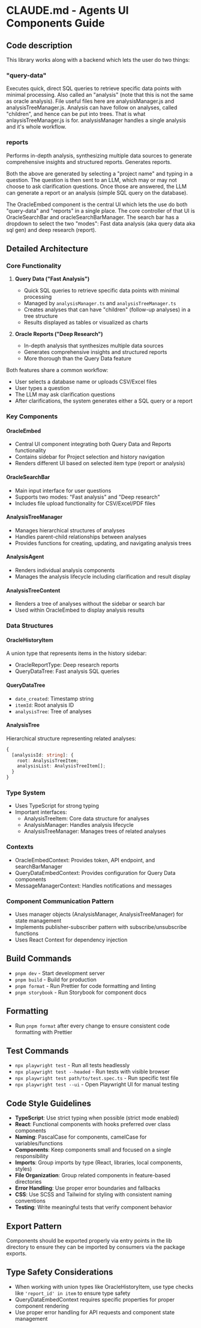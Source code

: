 # CLAUDE.md - Agents UI Components Guide

## Code description

This library works along with a backend which lets the user do two things:

### "query-data"

Executes quick, direct SQL queries to retrieve specific data points with minimal processing. Also called an "analysis" (note that this is not the same as oracle analysis). File useful files here are analysisManager.js and analysisTreeManager.js. Analysis can have follow on analyses, called "children", and hence can be put into trees. That is what anlaysisTreeManager.js is for. analysisManager handles a single analysis and it's whole workflow.

### reports

Performs in-depth analysis, synthesizing multiple data sources to generate comprehensive insights and structured reports. Generates reports.

Both the above are generated by selecting a "project name" and typing in a question. The question is then sent to an LLM, which may or may not choose to ask clarification questions. Once those are answered, the LLM can generate a report or an analysis (simple SQL query on the database).

The OracleEmbed component is the central UI which lets the use do both "query-data" and "reports" in a single place. The core controller of that UI is OracleSearchBar and oracleSearchBarManager. The search bar has a dropdown to select the two "modes": Fast data analysis (aka query data aka sql gen) and deep research (report).

## Detailed Architecture

### Core Functionality

1. **Query Data ("Fast Analysis")**

   - Quick SQL queries to retrieve specific data points with minimal processing
   - Managed by `analysisManager.ts` and `analysisTreeManager.ts`
   - Creates analyses that can have "children" (follow-up analyses) in a tree structure
   - Results displayed as tables or visualized as charts

2. **Oracle Reports ("Deep Research")**
   - In-depth analysis that synthesizes multiple data sources
   - Generates comprehensive insights and structured reports
   - More thorough than the Query Data feature

Both features share a common workflow:

- User selects a database name or uploads CSV/Excel files
- User types a question
- The LLM may ask clarification questions
- After clarifications, the system generates either a SQL query or a report

### Key Components

#### OracleEmbed

- Central UI component integrating both Query Data and Reports functionality
- Contains sidebar for Project selection and history navigation
- Renders different UI based on selected item type (report or analysis)

#### OracleSearchBar

- Main input interface for user questions
- Supports two modes: "Fast analysis" and "Deep research"
- Includes file upload functionality for CSV/Excel/PDF files

#### AnalysisTreeManager

- Manages hierarchical structures of analyses
- Handles parent-child relationships between analyses
- Provides functions for creating, updating, and navigating analysis trees

#### AnalysisAgent

- Renders individual analysis components
- Manages the analysis lifecycle including clarification and result display

#### AnalysisTreeContent

- Renders a tree of analyses without the sidebar or search bar
- Used within OracleEmbed to display analysis results

### Data Structures

#### OracleHistoryItem

A union type that represents items in the history sidebar:

- OracleReportType: Deep research reports
- QueryDataTree: Fast analysis SQL queries

#### QueryDataTree

- `date_created`: Timestamp string
- `itemId`: Root analysis ID
- `analysisTree`: Tree of analyses

#### AnalysisTree

Hierarchical structure representing related analyses:

```typescript
{
  [analysisId: string]: {
    root: AnalysisTreeItem;
    analysisList: AnalysisTreeItem[];
  }
}
```

### Type System

- Uses TypeScript for strong typing
- Important interfaces:
  - AnalysisTreeItem: Core data structure for analyses
  - AnalysisManager: Handles analysis lifecycle
  - AnalysisTreeManager: Manages trees of related analyses

### Contexts

- OracleEmbedContext: Provides token, API endpoint, and searchBarManager
- QueryDataEmbedContext: Provides configuration for Query Data components
- MessageManagerContext: Handles notifications and messages

### Component Communication Pattern

- Uses manager objects (AnalysisManager, AnalysisTreeManager) for state management
- Implements publisher-subscriber pattern with subscribe/unsubscribe functions
- Uses React Context for dependency injection

## Build Commands

- `pnpm dev` - Start development server
- `pnpm build` - Build for production
- `pnpm format` - Run Prettier for code formatting and linting
- `pnpm storybook` - Run Storybook for component docs

## Formatting

- Run `pnpm format` after every change to ensure consistent code formatting with Prettier

## Test Commands

- `npx playwright test` - Run all tests headlessly
- `npx playwright test --headed` - Run tests with visible browser
- `npx playwright test path/to/test.spec.ts` - Run specific test file
- `npx playwright test --ui` - Open Playwright UI for manual testing

## Code Style Guidelines

- **TypeScript**: Use strict typing when possible (strict mode enabled)
- **React**: Functional components with hooks preferred over class components
- **Naming**: PascalCase for components, camelCase for variables/functions
- **Components**: Keep components small and focused on a single responsibility
- **Imports**: Group imports by type (React, libraries, local components, styles)
- **File Organization**: Group related components in feature-based directories
- **Error Handling**: Use proper error boundaries and fallbacks
- **CSS**: Use SCSS and Tailwind for styling with consistent naming conventions
- **Testing**: Write meaningful tests that verify component behavior

## Export Pattern

Components should be exported properly via entry points in the lib directory
to ensure they can be imported by consumers via the package exports.

## Type Safety Considerations

- When working with union types like OracleHistoryItem, use type checks like `'report_id' in item` to ensure type safety
- QueryDataEmbedContext requires specific properties for proper component rendering
- Use proper error handling for API requests and component state management
